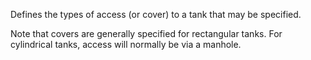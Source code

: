 Defines the types of access (or cover) to a tank that may be specified.

Note that covers are generally specified for rectangular tanks. For cylindrical tanks, access will normally be via a manhole.
